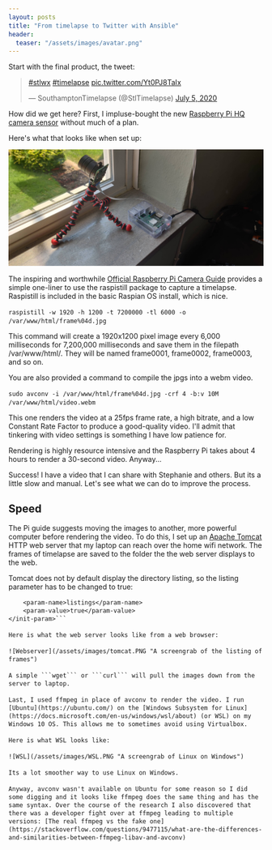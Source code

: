 ```yaml
---
layout: posts
title: "From timelapse to Twitter with Ansible"
header:
  teaser: "/assets/images/avatar.png"
---
```


Start with the final product, the tweet:

<blockquote class="twitter-tweet"><p lang="und" dir="ltr"><a href="https://twitter.com/hashtag/stlwx?src=hash&amp;ref_src=twsrc%5Etfw">#stlwx</a> <a href="https://twitter.com/hashtag/timelapse?src=hash&amp;ref_src=twsrc%5Etfw">#timelapse</a> <a href="https://t.co/Yt0PJ8TaIx">pic.twitter.com/Yt0PJ8TaIx</a></p>&mdash; SouthamptonTimelapse (@StlTimelapse) <a href="https://twitter.com/StlTimelapse/status/1279837308360024064?ref_src=twsrc%5Etfw">July 5, 2020</a></blockquote> <script async src="https://platform.twitter.com/widgets.js" charset="utf-8"></script>

How did we get here? First, I impluse-bought the new [Raspberry Pi HQ camera sensor](https://www.raspberrypi.org/products/raspberry-pi-high-quality-camera/) without much of a plan.

Here's what that looks like when set up:

![Camera Setup](/assets/images/camerasetup.jpg "The pi and wide angle lens")

The inspiring and worthwhile [Official Raspberry Pi Camera Guide](https://www.raspberrypi.org/products/camera-guide/) provides a simple one-liner to use the raspistill package to capture a timelapse. Raspistill is included in the basic Raspian OS install, which is nice. 

```raspistill -w 1920 -h 1200 -t 7200000 -tl 6000 -o /var/www/html/frame%04d.jpg```

This command will create a 1920x1200 pixel image every 6,000 milliseconds for 7,200,000 milliseconds and save them in the filepath /var/www/html/. They will be named frame0001, frame0002, frame0003, and so on. 

You are also provided a command to compile the jpgs into a webm video.

```sudo avconv -i /var/www/html/frame%04d.jpg -crf 4 -b:v 10M /var/www/html/video.webm```

This one renders the video at a 25fps frame rate, a high bitrate, and a low Constant Rate Factor to produce a good-quality video. I'll admit that tinkering with video settings is something I have low patience for.

Rendering is highly resource intensive and the Raspberry Pi takes about 4 hours to render a 30-second video. Anyway...

Success! I have a video that I can share with Stephanie and others. But its a little slow and manual. Let's see what we can do to improve the process.

## Speed

The Pi guide suggests moving the images to another, more powerful computer before rendering the video. To do this, I set up an [Apache Tomcat](http://tomcat.apache.org/) HTTP web server that my laptop can reach over the home wifi network. The frames of timelapse are saved to the folder the the web server displays to the web. 

Tomcat does not by default display the directory listing, so the listing parameter has to be changed to true:

```<init-param>
    <param-name>listings</param-name>
    <param-value>true</param-value>
</init-param>```

Here is what the web server looks like from a web browser:

![Webserver](/assets/images/tomcat.PNG "A screengrab of the listing of frames")

A simple ```wget``` or ```curl``` will pull the images down from the server to laptop.

Last, I used ffmpeg in place of avconv to render the video. I run [Ubuntu](https://ubuntu.com/) on the [Windows Subsystem for Linux](https://docs.microsoft.com/en-us/windows/wsl/about) (or WSL) on my Windows 10 OS. This allows me to sometimes avoid using Virtualbox.

Here is what WSL looks like:

![WSL](/assets/images/WSL.PNG "A screengrab of Linux on Windows")

Its a lot smoother way to use Linux on Windows. 

Anyway, avconv wasn't available on Ubuntu for some reason so I did some digging and it looks like ffmpeg does the same thing and has the same syntax. Over the course of the research I also discovered that there was a developer fight over at ffmpeg leading to multiple versions: [The real ffmpeg vs the fake one](https://stackoverflow.com/questions/9477115/what-are-the-differences-and-similarities-between-ffmpeg-libav-and-avconv)


